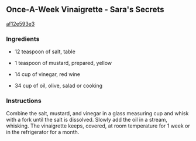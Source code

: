## Once-A-Week Vinaigrette - Sara's Secrets

[af12e593e3](http://www.food.com/recipe/once-a-week-vinaigrette-saras-secrets-255723)

### Ingredients

 - 12 teaspoon of salt, table

 - 1 teaspoon of mustard, prepared, yellow

 - 14 cup of vinegar, red wine

 - 34 cup of oil, olive, salad or cooking

### Instructions

Combine the salt, mustard, and vinegar in a glass measuring cup and whisk with a fork until the salt is dissolved. Slowly add the oil in a stream, whisking. The vinaigrette keeps, covered, at room temperature for 1 week or in the refrigerator for a month.